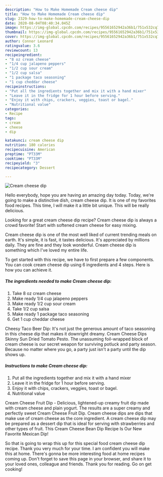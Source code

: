 ```yaml
---
description: "How to Make Homemade Cream cheese dip"
title: "How to Make Homemade Cream cheese dip"
slug: 2329-how-to-make-homemade-cream-cheese-dip
date: 2020-08-04T08:40:34.045Z
image: https://img-global.cpcdn.com/recipes/95561652942a36b1/751x532cq70/cream-cheese-dip-recipe-main-photo.jpg
thumbnail: https://img-global.cpcdn.com/recipes/95561652942a36b1/751x532cq70/cream-cheese-dip-recipe-main-photo.jpg
cover: https://img-global.cpcdn.com/recipes/95561652942a36b1/751x532cq70/cream-cheese-dip-recipe-main-photo.jpg
author: Connor Leonard
ratingvalue: 3.6
reviewcount: 13
recipeingredient:
- "8 oz cream cheese"
- "1/4 cup jalapeno peppers"
- "1/2 cup sour cream"
- "1/2 cup salsa"
- "1 package taco seasoning"
- "1 cup cheddar cheese"
recipeinstructions:
- "Put all the ingredients together and mix it with a hand mixer"
- "Leave it in the fridge for 1 hour before serving."
- "Enjoy it with chips, crackers, veggies, toast or bagel."
- "Nutritional value"
categories:
- Recipe
tags:
- cream
- cheese
- dip

katakunci: cream cheese dip 
nutrition: 180 calories
recipecuisine: American
preptime: "PT33M"
cooktime: "PT33M"
recipeyield: "3"
recipecategory: Dessert

---
```



![Cream cheese dip](https://img-global.cpcdn.com/recipes/95561652942a36b1/751x532cq70/cream-cheese-dip-recipe-main-photo.jpg)

Hello everybody, hope you are having an amazing day today. Today, we're going to make a distinctive dish, cream cheese dip. It is one of my favorites food recipes. This time, I will make it a little bit unique. This will be really delicious.

Looking for a great cream cheese dip recipe? Cream cheese dip is always a crowd favorite! Start with softened cream cheese for easy mixing.

Cream cheese dip is one of the most well liked of current trending meals on earth. It's simple, it is fast, it tastes delicious. It's appreciated by millions daily. They are fine and they look wonderful. Cream cheese dip is something which I've loved my entire life.


To get started with this recipe, we have to first prepare a few components. You can cook cream cheese dip using 6 ingredients and 4 steps. Here is how you can achieve it.

<!--inarticleads1-->

##### The ingredients needed to make Cream cheese dip:

1. Take 8 oz cream cheese
1. Make ready 1/4 cup jalapeno peppers
1. Make ready 1/2 cup sour cream
1. Take 1/2 cup salsa
1. Make ready 1 package taco seasoning
1. Get 1 cup cheddar cheese


Cheesy Taco Beer Dip: It&#39;s not just the generous amount of taco seasoning in this cheese dip that makes it downright dreamy. Cream Cheese Dips Skinny Sun Dried Tomato Pesto. The unassuming foil-wrapped block of cream cheese is our secret weapon for surviving potluck and party season. Because no matter where you go, a party just isn&#39;t a party until the dip shows up. 

<!--inarticleads2-->

##### Instructions to make Cream cheese dip:

1. Put all the ingredients together and mix it with a hand mixer
1. Leave it in the fridge for 1 hour before serving.
1. Enjoy it with chips, crackers, veggies, toast or bagel.
1. Nutritional value


Cream Cheese Fruit Dip - Delicious, lightened-up creamy fruit dip made with cream cheese and plain yogurt. The results are a super creamy and perfectly sweet Cream Cheese Fruit Dip. Cream cheese dips are dips that make use of cream cheese as the core ingredient. A cream cheese dip may be prepared as a dessert dip that is ideal for serving with strawberries and other types of fruit. This Cream Cheese Bean Dip Recipe Is Our New Favorite Mexican Dip! 

So that is going to wrap this up for this special food cream cheese dip recipe. Thank you very much for your time. I am confident you will make this at home. There's gonna be more interesting food at home recipes coming up. Don't forget to save this page in your browser, and share it to your loved ones, colleague and friends. Thank you for reading. Go on get cooking!
